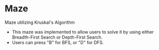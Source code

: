 # Maze
Maze utilizing Kruskal's Algorithm
- This maze was implemented to allow users to solve it by using either Breadth-First Search or Depth-First Search.
- Users can press "B" for BFS, or "D" for DFS. 
